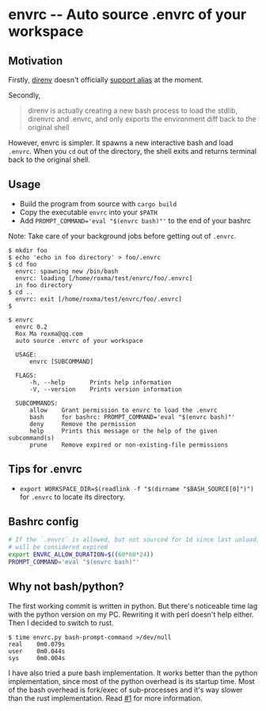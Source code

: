 # envrc -- Auto source .envrc of your workspace

## Motivation

Firstly, [direnv](https://github.com/direnv/direnv) doesn't officially
[support alias](https://github.com/direnv/direnv/issues/73) at the moment.

Secondly,

> direnv is actually creating a new bash process to load the stdlib, direnvrc
> and .envrc, and only exports the environment diff back to the original shell

However, envrc is simpler. It spawns a new interactive bash and load `.envrc`.
When you `cd` out of the directory, the shell exits and returns terminal back
to the original shell.

## Usage

- Build the program from source with `cargo build`
- Copy the executable `envrc` into your `$PATH`
- Add `PROMPT_COMMAND='eval "$(envrc bash)"'` to the end of your bashrc

Note: Take care of your background jobs before getting out of `.envrc`.

```
$ mkdir foo
$ echo 'echo in foo directory' > foo/.envrc
$ cd foo
  envrc: spawning new /bin/bash
  envrc: loading [/home/roxma/test/envrc/foo/.envrc]
  in foo directory
$ cd ..
  envrc: exit [/home/roxma/test/envrc/foo/.envrc]
$
```

```
$ envrc
  envrc 0.2
  Rox Ma roxma@qq.com
  auto source .envrc of your workspace

  USAGE:
      envrc [SUBCOMMAND]

  FLAGS:
      -h, --help       Prints help information
      -V, --version    Prints version information

  SUBCOMMANDS:
      allow    Grant permission to envrc to load the .envrc
      bash     for bashrc: PROMPT_COMMAND='eval "$(envrc bash)"'
      deny     Remove the permission
      help     Prints this message or the help of the given subcommand(s)
      prune    Remove expired or non-existing-file permissions
```

## Tips for .envrc 

- `export WORKSPACE_DIR=$(readlink -f "$(dirname "$BASH_SOURCE[0]")")` for
  `.envrc` to locate its directory.

## Bashrc config

```bash
# If the `.envrc` is allowed, but not sourced for 1d since last unload, It
# will be considered expired
export ENVRC_ALLOW_DURATION=$((60*60*24))
PROMPT_COMMAND='eval "$(envrc bash)"'
```

## Why not bash/python?

The first working commit is written in python. But there's noticeable time lag
with the python version on my PC. Rewriting it with perl doesn't help either.
Then I decided to switch to rust.

```
$ time envrc.py bash-prompt-command >/dev/null
real    0m0.079s
user    0m0.044s
sys     0m0.004s
```

I have also tried a pure bash implementation. It works better than the python
implementation, since most of the python overhead is its startup time.  Most
of the bash overhead is fork/exec of sub-processes and it's way slower than
the rust implementation. Read [#1](https://github.com/roxma/envrc-rs/issues/1)
for more information.

